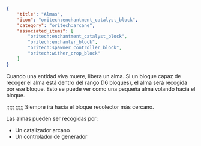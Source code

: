 ```json
{
	"title": "Almas",
	"icon": "oritech:enchantment_catalyst_block",
	"category": "oritech:arcane",
	"associated_items": [
		"oritech:enchantment_catalyst_block",
		"oritech:enchanter_block",
		"oritech:spawner_controller_block",
		"oritech:wither_crop_block"
	]
}
```

Cuando una entidad viva muere, libera un alma. Si un bloque capaz de recoger el alma está dentro del rango (16 bloques), el alma será recogida por ese bloque.
Esto se puede ver como una pequeña alma volando hacia el bloque.

;;;;;
;;;;;
Siempre irá hacia el bloque recolector más cercano.

Las almas pueden ser recogidas por:

- Un catalizador arcano
- Un controlador de generador
